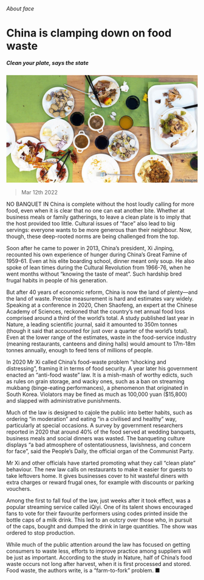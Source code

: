 ###### About face

# China is clamping down on food waste 

##### Clean your plate, says the state 

![image](images/20220312_cnp504.jpg) 

> Mar 12th 2022 

NO BANQUET IN China is complete without the host loudly calling for more food, even when it is clear that no one can eat another bite. Whether at business meals or family gatherings, to leave a clean plate is to imply that the host provided too little. Cultural issues of “face” also lead to big servings: everyone wants to be more generous than their neighbour. Now, though, these deep-rooted norms are being challenged from the top.

Soon after he came to power in 2013, China’s president, Xi Jinping, recounted his own experience of hunger during China’s Great Famine of 1959-61. Even at his elite boarding school, dinner meant only soup. He also spoke of lean times during the Cultural Revolution from 1966-76, when he went months without “knowing the taste of meat”. Such hardship bred frugal habits in people of his generation.


But after 40 years of economic reform, China is now the land of plenty—and the land of waste. Precise measurement is hard and estimates vary widely. Speaking at a conference in 2020, Chen Shaofeng, an expert at the Chinese Academy of Sciences, reckoned that the country’s net annual food loss comprised around a third of the world’s total. A study published last year in Nature, a leading scientific journal, said it amounted to 350m tonnes (though it said that accounted for just over a quarter of the world’s total). Even at the lower range of the estimates, waste in the food-service industry (meaning restaurants, canteens and dining halls) would amount to 17m-18m tonnes annually, enough to feed tens of millions of people.

In 2020 Mr Xi called China’s food-waste problem “shocking and distressing”, framing it in terms of food security. A year later his government enacted an “anti-food waste” law. It is a mish-mash of worthy edicts, such as rules on grain storage, and wacky ones, such as a ban on streaming mukbang (binge-eating performances), a phenomenon that originated in South Korea. Violators may be fined as much as 100,000 yuan ($15,800) and slapped with administrative punishments.

Much of the law is designed to cajole the public into better habits, such as ordering “in moderation” and eating “in a civilised and healthy” way, particularly at special occasions. A survey by government researchers reported in 2020 that around 40% of the food served at wedding banquets, business meals and social dinners was wasted. The banqueting culture displays “a bad atmosphere of ostentatiousness, lavishness, and concern for face”, said the People’s Daily, the official organ of the Communist Party.

Mr Xi and other officials have started promoting what they call “clean plate” behaviour. The new law calls on restaurants to make it easier for guests to take leftovers home. It gives businesses cover to hit wasteful diners with extra charges or reward frugal ones, for example with discounts or parking vouchers.

Among the first to fall foul of the law, just weeks after it took effect, was a popular streaming service called iQiyi. One of its talent shows encouraged fans to vote for their favourite performers using codes printed inside the bottle caps of a milk drink. This led to an outcry over those who, in pursuit of the caps, bought and dumped the drink in large quantities. The show was ordered to stop production.

While much of the public attention around the law has focused on getting consumers to waste less, efforts to improve practice among suppliers will be just as important. According to the study in Nature, half of China’s food waste occurs not long after harvest, when it is first processed and stored. Food waste, the authors write, is a “farm-to-fork” problem. ■

